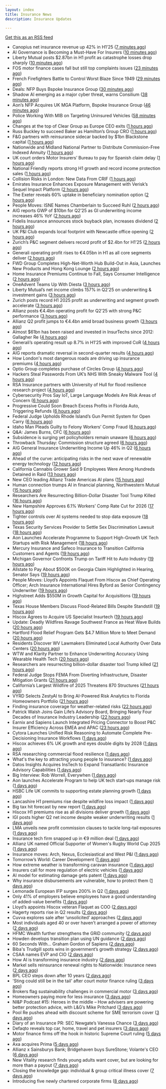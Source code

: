 ```yaml
---
layout: index
title: Insurance News
description: Insurance Updates

---
```


[Get this as an RSS feed](/insurance.rss)

<!-- news_marker starts -->
- Canopius net insurance revenue up 42% in H1’25 ([7 minutes ago](https://www.reinsurancene.ws/canopius-net-insurance-revenue-up-42-in-h125/))
- AI Governance is Becoming a Must-Have For Insurers ([10 minutes ago](https://insurance-edge.net/2025/08/07/ai-governance-is-becoming-a-must-have-for-insurers/))
- Liberty Mutual posts $2.87bn in H1 profit as catastrophe losses drop sharply ([10 minutes ago](https://www.insurancebusinessmag.com/uk/news/breaking-news/liberty-mutual-posts-2-87bn-in-h1-profit-as-catastrophe-losses-drop-sharply-545370.aspx))
- FOS motor finance cases fall but still top complaints issues ([23 minutes ago](https://www.postonline.co.uk/personal/7958855/fos-motor-finance-cases-fall-but-still-top-complaints-issues))
- French Firefighters Battle to Control Worst Blaze Since 1949 ([29 minutes ago](https://www.insurancejournal.com/news/international/2025/08/07/834872.htm))
- Deals: NFP Buys Bspoke Insurance Group ([30 minutes ago](https://insurance-edge.net/2025/08/07/deals-nfp-buys-bspoke-insurance-group/))
- Shadow AI emerging as a major cyber threat, warns Consilium ([38 minutes ago](https://www.reinsurancene.ws/shadow-ai-emerging-as-a-major-cyber-threat-warns-consilium/))
- Aon’s NFP Acquires UK MGA Platform, Bspoke Insurance Group ([46 minutes ago](https://www.insurancejournal.com/news/international/2025/08/07/834867.htm))
- Police Working With MIB on Targeting Uninsured Vehicles ([58 minutes ago](https://insurance-edge.net/2025/08/07/police-working-with-mib-on-targeting-uninsured-vehicles/))
- Changes at the top of Clear Group as Europe CEO exits ([1 hours ago](https://www.postonline.co.uk/news/7958854/changes-at-the-top-of-clear-group-as-europe-ceo-exits))
- Russ Buckley to succeed Baker as Hamilton’s Group CRO ([1 hours ago](https://www.reinsurancene.ws/russ-buckley-to-succeed-baker-as-hamiltons-group-cro/))
- F&G partners with reinsurance sidecar backed by $1bn Blackstone capital ([1 hours ago](https://www.reinsurancene.ws/fg-partners-with-reinsurance-sidecar-backed-by-1bn-blackstone-capital/))
- Nationwide and Midland National Partner to Distribute Commission-Free Indexed Annuity ([1 hours ago](https://www.insurtechinsights.com/nationwide-and-midland-national-partner-to-distribute-commission-free-indexed-annuity/))
- UK court orders Motor Insurers’ Bureau to pay for Spanish claim delay ([1 hours ago](https://www.insurancebusinessmag.com/uk/news/claims/uk-court-orders-motor-insurers-bureau-to-pay-for-spanish-claim-delay-545354.aspx))
- National Friendly reports strong H1 growth and record income protection sales ([1 hours ago](https://ifamagazine.com/national-friendly-reports-strong-h1-growth-and-record-income-protection-sales/))
- Collision Risks in London: New Data From CRIF ([1 hours ago](https://insurance-edge.net/2025/08/07/collision-risks-in-london-new-data-from-crif/))
- Emirates Insurance Enhances Exposure Management with Verisk’s Sequel Impact Platform ([2 hours ago](https://www.insurtechinsights.com/emirates-insurance-enhances-exposure-management-with-verisks-sequel-impact-platform/))
- The Exeter reveals 60% uptake in beneficiary nomination option ([2 hours ago](https://ifamagazine.com/the-exeter-reveals-60-uptake-in-beneficiary-nomination-option/))
- People Moves: ISNE Names Chamberlain to Succeed Ruhl ([2 hours ago](https://www.insurancejournal.com/news/east/2025/08/07/834228.htm))
- AIG reports GWP of $10bn for Q2’25 as GI underwriting income increases 46% YoY ([2 hours ago](https://www.reinsurancene.ws/aig-reports-gwp-of-10bn-for-q225-as-gi-underwriting-income-increases-46-yoy/))
- Fidelis Insurance announces stock buyback plan, increases dividend ([2 hours ago](https://www.insurancebusinessmag.com/uk/news/breaking-news/fidelis-insurance-announces-stock-buyback-plan-increases-dividend-545349.aspx))
- UK P&I Club expands local footprint with Newcastle office opening ([2 hours ago](https://www.insurancebusinessmag.com/uk/news/marine/uk-pandi-club-expands-local-footprint-with-newcastle-office-opening-545347.aspx))
- Zurich’s P&C segment delivers record profit of $2.4bn for H1’25 ([2 hours ago](https://www.reinsurancene.ws/zurichs-pc-segment-delivers-record-profit-of-2-4bn-for-h125/))
- Generali operating profit rises to €4.05bn in H1 as all core segments deliver ([2 hours ago](https://www.insurancebusinessmag.com/uk/news/breaking-news/generali-operating-profit-rises-to-4-05bn-in-h1-as-all-core-segments-deliver-545343.aspx))
- FWD Group Completes High-Net-Worth Hub Build-Out in Asia, Launches New Products and Hong Kong Lounge ([2 hours ago](https://www.insurtechinsights.com/fwd-group-completes-high-net-worth-hub-build-out-in-asia-launches-new-products-and-hong-kong-lounge/))
- Home Insurance Premiums Continue to Fall, Says Consumer Intelligence ([2 hours ago](https://insurance-edge.net/2025/08/07/home-insurance-premiums-continue-to-fall-says-consumer-intelligence/))
- OneAdvent Teams Up With Diesta ([3 hours ago](https://insurance-edge.net/2025/08/07/oneadvent-teams-up-with-diesta/))
- Liberty Mutual’s net income climbs 157% in Q2’25 on underwriting & investment gains ([3 hours ago](https://www.reinsurancene.ws/liberty-mutuals-net-income-climbs-157-in-q225-on-underwriting-investment-gains/))
- Zurich posts record H1 2025 profit as underwriting and segment growth accelerate ([3 hours ago](https://www.insurancebusinessmag.com/uk/news/breaking-news/zurich-posts-record-h1-2025-profit-as-underwriting-and-segment-growth-accelerate-545335.aspx))
- Allianz posts €4.4bn operating profit for Q2’25 with strong P&C performance ([3 hours ago](https://www.reinsurancene.ws/allianz-posts-e4-4bn-operating-profit-for-q225-with-strong-pc-performance/))
- Allianz Q2 profit jumps to €4.4bn amid broad business growth ([3 hours ago](https://www.insurancebusinessmag.com/uk/news/breaking-news/allianz-q2-profit-jumps-to-4-4bn-amid-broad-business-growth-545328.aspx))
- Almost $61bn has been raised and invested in InsurTechs since 2012: Gallagher Re ([4 hours ago](https://www.reinsurancene.ws/almost-61bn-has-been-raised-and-invested-in-insurtechs-since-2012-gallagher-re/))
- Generali’s operating result up 8.7% in H1’25 with improved CoR ([4 hours ago](https://www.reinsurancene.ws/generalis-operating-result-up-8-7-in-h125-with-improved-cor/))
- AIG reports dramatic reversal in second-quarter results ([4 hours ago](https://www.insurancebusinessmag.com/uk/news/breaking-news/aig-reports-dramatic-reversal-in-secondquarter-results-545317.aspx))
- How London's most dangerous roads are driving up insurance premiums ([4 hours ago](https://www.insurancebusinessmag.com/uk/news/auto-motor/how-londons-most-dangerous-roads-are-driving-up-insurance-premiums-545316.aspx))
- Optio Group completes purchase of Circles Group ([4 hours ago](https://www.insurancebusinessmag.com/uk/news/breaking-news/optio-group-completes-purchase-of-circles-group-545312.aspx))
- Hackers Steal Passwords From UK’s NHS With Sneaky Malware Tool ([4 hours ago](https://www.insurancejournal.com/news/international/2025/08/07/834859.htm))
- RSA Insurance partners with University of Hull for flood resilience research project ([4 hours ago](https://www.insurancebusinessmag.com/uk/news/catastrophe/rsa-insurance-partners-with-university-of-hull-for-flood-resilience-research-project-545311.aspx))
- Cybersecurity Pros Say IoT, Large Language Models Are Risk Areas of Concern ([6 hours ago](https://www.insurancejournal.com/news/national/2025/08/07/834727.htm))
- Progressive Could Soon Breach Excess Profits in Florida Auto, Triggering Refunds ([6 hours ago](https://www.insurancejournal.com/news/southeast/2025/08/07/834828.htm))
- Federal Judge Upholds Rhode Island’s Gun Permit System for Open Carry ([6 hours ago](https://www.insurancejournal.com/news/east/2025/08/07/834712.htm))
- Idaho Man Pleads Guilty to Felony Workers’ Comp Fraud ([6 hours ago](https://www.insurancejournal.com/news/national/2025/08/07/834811.htm))
- Q&A: James Burns, CFC ([6 hours ago](https://www.postonline.co.uk/technology/7957874/qa-james-burns-cfc))
- Subsidence is surging yet policyholders remain unaware ([6 hours ago](https://www.postonline.co.uk/claims/7958244/subsidence-is-surging-yet-policyholders-remain-unaware))
- Throwback Thursday: Commission structure agreed ([6 hours ago](https://www.postonline.co.uk/broker/7956760/throwback-thursday-commission-structure-agreed))
- AIG General Insurance Underwriting Income Up 46% in Q2 ([6 hours ago](https://www.insurancejournal.com/news/national/2025/08/07/834838.htm))
- Ahead of the curve: anticipating risks in the next wave of renewable energy technology ([12 hours ago](https://www.insurancebusinessmag.com/uk/news/property-insurance/ahead-of-the-curve-anticipating-risks-in-the-next-wave-of-renewable-energy-technology-538860.aspx))
- California Cannabis Grower Said 9 Employees Were Among Hundreds Detained in Raid ([13 hours ago](https://www.insurancejournal.com/news/west/2025/08/06/834835.htm))
- New CEO leading Allianz Trade Americas AI plans ([15 hours ago](https://www.dig-in.com/news/new-ceo-leading-allianz-trade-americas-ai-plans))
- Human connection trumps AI in financial planning, Northwestern Mutual ([15 hours ago](https://www.dig-in.com/news/americans-prefer-human-financial-advisors-over-ai))
- Researchers Are Resurrecting Billion-Dollar Disaster Tool Trump Killed ([16 hours ago](https://www.insurancejournal.com/news/national/2025/08/06/834819.htm))
- New Hampshire Approves 6.1% Workers’ Comp Rate Cut for 2026 ([17 hours ago](https://www.insurancejournal.com/news/east/2025/08/06/834769.htm))
- Tighter controls over AI systems needed to stop data exposure ([18 hours ago](https://www.insurancebusinessmag.com/uk/business-strategy/tighter-controls-over-ai-systems-needed-to-stop-data-exposure-545264.aspx))
- Texas Security Services Provider to Settle Sex Discrimination Lawsuit ([18 hours ago](https://www.insurancejournal.com/news/southcentral/2025/08/06/834810.htm))
- Aon Launches Accelerate Programme to Support High-Growth UK Tech Startups with Risk Management ([18 hours ago](https://www.insurtechinsights.com/aon-launches-accelerate-programme-to-support-high-growth-uk-tech-startups-with-risk-management/))
- Mercury Insurance and Safeco Insurance to Transition California Customers and Agents ([19 hours ago](https://www.insurancejournal.com/news/west/2025/08/06/834807.htm))
- Michigan Governor Confronts Trump on Tariff Hit to Auto Industry ([19 hours ago](https://www.insurancejournal.com/news/midwest/2025/08/06/834796.htm))
- Allstate to Pay About $500K on Georgia Claim Highlighted in Hearing, Senator Says ([19 hours ago](https://www.insurancejournal.com/news/southeast/2025/08/06/834797.htm))
- People Moves: Lloyd’s Appoints Flaquet From Hiscox as Chief Operating Officer; Arch Insurance International Hires Byford as Senior Contingency Underwriter ([19 hours ago](https://www.insurancejournal.com/news/international/2025/08/06/834783.htm))
- Highstreet Adds $550M in Growth Capital for Acquisitions ([19 hours ago](https://www.insurancejournal.com/news/midwest/2025/08/06/834781.htm))
- Texas House Members Discuss Flood-Related Bills Despite Standstill ([19 hours ago](https://www.insurancejournal.com/news/southcentral/2025/08/06/834778.htm))
- Hiscox Agrees to Acquire US Specialist Insurtech ([19 hours ago](https://www.insurancejournal.com/news/national/2025/08/06/834774.htm))
- Update: Deadly Wildfires Ravage Southwest France as Heat Wave Builds ([20 hours ago](https://www.insurancejournal.com/news/international/2025/08/06/834766.htm))
- Hartford Flood Relief Program Gets $4.7 Million More to Meet Demand ([20 hours ago](https://www.insurancejournal.com/news/east/2025/08/06/834742.htm))
- Residents Discover WV Lawmakers Eliminated Local Authority Over Data Centers ([20 hours ago](https://www.insurancejournal.com/news/southeast/2025/08/06/834749.htm))
- WTW and Klarity Partner to Enhance Underwriting Accuracy Using Wearable Health Tech ([20 hours ago](https://www.insurtechinsights.com/wtw-and-klarity-partner-to-enhance-underwriting-accuracy-using-wearable-health-tech/))
- Researchers are resurrecting billion-dollar disaster tool Trump killed ([21 hours ago](https://www.dig-in.com/articles/researchers-are-resurrecting-billion-dollar-disaster-tool-trump-killed))
- Federal Judge Stops FEMA From Diverting Infrastructure, Disaster Mitigation Grants ([21 hours ago](https://www.insurancejournal.com/news/national/2025/08/06/834708.htm))
- California’s Largest Wildfire of 2025 Threatens 870 Structures ([21 hours ago](https://www.insurancejournal.com/news/west/2025/08/06/834716.htm))
- VYRD Selects ZestyAI to Bring AI-Powered Risk Analytics to Florida Homeowners Portfolio ([21 hours ago](https://www.insurtechinsights.com/vyrd-selects-zestyai-to-bring-ai-powered-risk-analytics-to-florida-homeowners-portfolio/))
- Finding insurance coverage for weather-related risks ([22 hours ago](https://www.dig-in.com/podcast/finding-insurance-coverage-for-weather-related-risks))
- Patrick Walsh Joins Gain Life’s Advisory Board, Bringing Nearly Four Decades of Insurance Industry Leadership ([22 hours ago](https://www.insurtechinsights.com/patrick-walsh-joins-gain-lifes-advisory-board-bringing-nearly-four-decades-of-insurance-industry-leadership/))
- Earnix and Sapiens Launch Integrated Pricing Connector to Boost P&C Insurer Efficiency Across EMEA and APAC ([23 hours ago](https://www.insurtechinsights.com/earnix-and-sapiens-launch-integrated-pricing-connector-to-boost-pc-insurer-efficiency-across-emea-and-apac/))
- Cytora Launches Unified Risk Reasoning to Automate Complete Pre-Decisioning Insurance Workflows ([1 days ago](https://www.insurtechinsights.com/cytora-launches-unified-risk-reasoning-to-automate-complete-pre-decisioning-insurance-workflows/))
- Hiscox achieves 6% UK growth and eyes double digits by 2028 ([1 days ago](https://www.postonline.co.uk/commercial/7958852/hiscox-achieves-6-uk-growth-and-eyes-double-digits-by-2028))
- RSA researching commercial flood resilience ([1 days ago](https://www.postonline.co.uk/commercial/7958851/rsa-researching-commercial-flood-resilience))
- What's the key to attracting young people to insurance? ([1 days ago](https://www.insurancebusinessmag.com/uk/tv/whats-the-key-to-attracting-young-people-to-insurance-545181.aspx))
- Datos Insights Acquires InsTech to Expand Transatlantic Insurance Advisory Capabilities ([1 days ago](https://www.insurtechinsights.com/datos-insights-acquires-instech-to-expand-transatlantic-insurance-advisory-capabilities/))
- Big Interview: Rob Worrell, Everywhen ([1 days ago](https://www.postonline.co.uk/broker/7958100/big-interview-rob-worrell-everywhen))
- Aon launches Accelerate Program to help UK tech start‑ups manage risk ([1 days ago](https://www.insurancebusinessmag.com/uk/news/breaking-news/aon-launches-accelerate-program-to-help-uk-tech-startups-manage-risk-545159.aspx))
- HSBC Life UK commits to supporting estate planning growth ([1 days ago](https://ifamagazine.com/hsbc-life-uk-commits-to-supporting-estate-planning-growth/))
- Lancashire H1 premiums rise despite wildfire loss impact ([1 days ago](https://www.insurancebusinessmag.com/uk/news/breaking-news/lancashire-h1-premiums-rise-despite-wildfire-loss-impact-545156.aspx))
- Big tax hit forecast by new report ([1 days ago](https://www.insurancebusinessmag.com/uk/news/breaking-news/big-tax-hit-forecast-by-new-report-545155.aspx))
- Hiscox H1 premiums rise as all divisions deliver growth ([1 days ago](https://www.insurancebusinessmag.com/uk/news/breaking-news/hiscox-h1-premiums-rise-as-all-divisions-deliver-growth-545146.aspx))
- IGI posts higher Q2 net income despite weaker underwriting results ([1 days ago](https://www.insurancebusinessmag.com/uk/news/breaking-news/igi-posts-higher-q2-net-income-despite-weaker-underwriting-results-545141.aspx))
- LMA unveils new profit commission clauses to tackle long-tail exposures ([1 days ago](https://www.insurancebusinessmag.com/uk/news/breaking-news/lma-unveils-new-profit-commission-clauses-to-tackle-longtail-exposures-545140.aspx))
- Insurance tech firm snapped up in €9 million deal ([1 days ago](https://www.insurancebusinessmag.com/uk/news/breaking-news/insurance-tech-firm-snapped-up-in-9-million-deal-545139.aspx))
- Allianz UK named Official Supporter of Women's Rugby World Cup 2025 ([1 days ago](https://www.insurancebusinessmag.com/uk/news/breaking-news/allianz-uk-named-official-supporter-of-womens-rugby-world-cup-2025-545138.aspx))
- Insurance moves: Arch, Nexus, Ecclesiastical and West P&I ([1 days ago](https://www.insurancebusinessmag.com/uk/news/breaking-news/insurance-moves-arch-nexus-ecclesiastical-and-west-pandi-545137.aspx))
- Tomorrow’s World: Career Development ([1 days ago](https://www.postonline.co.uk/people/7958152/tomorrow%E2%80%99s-world-career-development))
- How extreme weather is transforming caravan insurance ([1 days ago](https://www.postonline.co.uk/personal/7957924/how-extreme-weather-is-transforming-caravan-insurance))
- Insurers call for more regulation of electric vehicles ([1 days ago](https://www.postonline.co.uk/personal/7958024/insurers-call-for-more-regulation-of-electric-vehicles))
- AI model for estimating damage gets patent ([1 days ago](https://www.dig-in.com/news/ai-model-for-estimating-damage-gets-patent))
- Why insurance disbursements are vulnerable, how to protect them ([1 days ago](https://www.dig-in.com/opinion/insurance-disbursements-are-vulnerable-how-to-protect-them))
- Lemonade European IFP surges 200% in Q2 ([1 days ago](https://www.insurancebusinessmag.com/uk/news/breaking-news/lemonade-european-ifp-surges-200-in-q2-545027.aspx))
- Only 41% of employers believe employees have a good understanding of added-value benefits ([1 days ago](https://ifamagazine.com/only-41-of-employers-believe-employees-have-a-good-understanding-of-added-value-benefits/))
- Lloyd’s appoints Hiscox veteran Flaquet as COO ([2 days ago](https://www.postonline.co.uk/lloyd%E2%80%99slondon/7958317/lloyd%E2%80%99s-appoints-hiscox-veteran-flaquet-as-coo))
- Hagerty reports rise in Q2 results ([2 days ago](https://www.insurancebusinessmag.com/uk/news/breaking-news/hagerty-reports-rise-in-q2-results-545018.aspx))
- Cuvva explores sale after ‘unsolicited’ approaches ([2 days ago](https://www.postonline.co.uk/news/7958316/cuvva-explores-sale-after-%E2%80%98unsolicited%E2%80%99-approaches))
- Most individuals aged 40 or over haven’t arranged a power of attorney ([2 days ago](https://ifamagazine.com/most-individuals-aged-40-or-over-havent-arranged-a-power-of-attorney/))
- HFMC Wealth further strengthens the GRiD community ([2 days ago](https://ifamagazine.com/hfmc-wealth-further-strengthens-the-grid-community/))
- Howden develops transition plan using UN guidance ([2 days ago](https://www.postonline.co.uk/broker/7958296/howden-develops-transition-plan-using-un-guidance))
- 60 Seconds With… Graham Gordon of Sapiens ([2 days ago](https://www.postonline.co.uk/people/7957970/60-seconds-with%E2%80%A6-graham-gordon-of-sapiens))
- Biba's Trudgill spots wins in government’s growth strategy ([2 days ago](https://www.postonline.co.uk/regulation/7958302/bibas-trudgill-spots-wins-in-government%E2%80%99s-growth-strategy))
- CSAA names EVP and CIO ([2 days ago](https://www.dig-in.com/news/csaa-names-evp-and-cio))
- How AI is transforming insurance industry ([2 days ago](https://www.dig-in.com/opinion/how-ai-is-transforming-insurance-industry))
- Markel sells reinsurance renewal rights to Nationwide: Insurance news ([2 days ago](https://www.dig-in.com/news/markel-sells-reinsurance-renewals-nationwide-insurance-news))
- BPL CEO steps down after 10 years ([2 days ago](https://www.postonline.co.uk/broker/7958312/bpl-ceo-steps-down-after-10-years))
- 'Sting could still be in the tail' after court motor finance ruling ([3 days ago](https://www.postonline.co.uk/news/7958304/sting-could-still-be-in-the-tail-after-court-motor-finance-ruling))
- Brokers flag sustainability challenges in commercial motor ([3 days ago](https://www.postonline.co.uk/broker/7958303/brokers-flag-sustainability-challenges-in-commercial-motor))
- Homeowners paying more for less insurance ([3 days ago](https://www.dig-in.com/news/home-insurance-premiums-up-9-coverage-trails))
- NI&P Podcast #15: Heroes in the middle – How advisers are powering better protection advice, with L&G’s Mike Pritchard ([3 days ago](https://ifamagazine.com/nip-podcast-15-heroes-in-the-middle-how-advisers-are-powering-better-protection-advice-with-lgs-mike-pritchard/))
- Pool Re pushes ahead with discount scheme for SME terrorism cover ([3 days ago](https://www.postonline.co.uk/commercial/7958285/pool-re-pushes-ahead-with-discount-scheme-for-sme-terrorism-cover))
- Diary of an Insurance PR: SEC Newgate’s Vanessa Chance ([3 days ago](https://www.postonline.co.uk/people/7957848/diary-of-an-insurance-pr-sec-newgate%E2%80%99s-vanessa-chance))
- Defaqto reveals top car, home, travel and pet insurers ([3 days ago](https://www.postonline.co.uk/personal/7958274/defaqto-reveals-top-car-home-travel-and-pet-insurers))
- Motor finance firms off the hook in historic Supreme Court ruling ([5 days ago](https://www.postonline.co.uk/news/7958301/motor-finance-firms-off-the-hook-in-historic-supreme-court-ruling))
- Axa acquires Prima ([5 days ago](https://www.postonline.co.uk/personal/7958298/axa-acquires-prima))
- Allianz x Sainsburys Bank; Bridgehaven buys SureStone; Volante's CEO ([6 days ago](https://www.postonline.co.uk/news/7958277/allianz-x-sainsburys-bank-bridgehaven-buys-surestone-volantes-ceo))
- New Vitality research finds young adults want cover, but are looking for more than a payout ([7 days ago](https://ifamagazine.com/new-vitality-research-finds-young-adults-want-cover-but-are-looking-for-more-than-a-payout/))
- Closing the knowledge gap: individual & group critical illness cover ([7 days ago](https://ifamagazine.com/closing-the-knowledge-gap-individual-group-critical-illness-cover/))
- Introducing five newly chartered corporate firms ([8 days ago](https://ifamagazine.com/introducing-five-newly-chartered-corporate-firms/))

<!-- news_marker ends -->